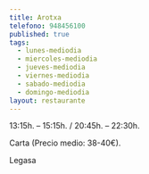 ```yaml
---
title: Arotxa
telefono: 948456100
published: true
tags:
  - lunes-mediodia
  - miercoles-mediodia
  - jueves-mediodia
  - viernes-mediodia
  - sabado-mediodia
  - domingo-mediodia
layout: restaurante
---
```


13:15h. – 15:15h. / 20:45h. – 22:30h.

Carta (Precio medio: 38-40€).

Legasa
